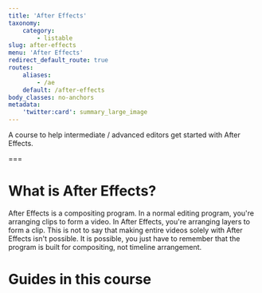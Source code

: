 ```yaml
---
title: 'After Effects'
taxonomy:
    category:
        - listable
slug: after-effects
menu: 'After Effects'
redirect_default_route: true
routes:
    aliases:
        - /ae
    default: /after-effects
body_classes: no-anchors
metadata:
    'twitter:card': summary_large_image
---
```


A course to help intermediate / advanced editors get started with After Effects.

===

# What is After Effects?

After Effects is a compositing program. In a normal editing program, you're arranging clips to form a video. In After Effects, you're arranging layers to form a clip. This is not to say that making entire videos solely with After Effects isn't possible. It is possible, you just have to remember that the program is built for compositing, not timeline arrangement.

# Guides in this course
